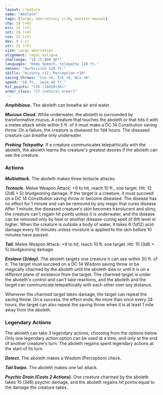```yaml
---
layout: creature
name: "Aboleth"
tags: [large, aberration, cr10, monster-manual]
cha: 18 (+4)
wis: 15 (+2)
int: 18 (+4)
con: 15 (+2)
dex: 9 (-1)
str: 21 (+5)
size: Large aberration
alignment: legal maligna
challenge: "10 (5,900 XP)"
languages: "Deep Speech, telepathy 120 ft."
senses: "darkvision 120 ft."
skills: "History +12, Perception +10"
saving_throws: "Con +6, Int +8, Wis +6"
speed: "10 ft., swim 40 ft."
hit_points: "135 (18d10+36)"
armor_class: "17 (natural armor)"
---
```


***Amphibious.*** The aboleth can breathe air and water.

***Mucous Cloud.*** While underwater, the aboleth is surrounded by transformative mucus. A creature that touches the aboleth or that hits it with a melee attack while within 5 ft. of it must make a DC 14 Constitution saving throw. On a failure, the creature is diseased for 1d4 hours. The diseased creature can breathe only underwater.

***Probing Telepathy.*** If a creature communicates telepathically with the aboleth, the aboleth learns the creature's greatest desires if the aboleth can see the creature.

### Actions

***Multiattack.*** The aboleth makes three tentacle attacks.

***Tentacle.*** Melee Weapon Attack: +9 to hit, reach 10 ft., one target. Hit: 12 (2d6 + 5) bludgeoning damage. If the target is a creature, it must succeed on a DC 14 Constitution saving throw or become diseased. The disease has no effect for 1 minute and can be removed by any magic that cures disease. After 1 minute, the diseased creature's skin becomes translucent and slimy, the creature can't regain hit points unless it is underwater, and the disease can be removed only by heal or another disease-curing spell of 6th level or higher. When the creature is outside a body of water, it takes 6 (1d12) acid damage every 10 minutes unless moisture is applied to the skin before 10 minutes have passed.

***Tail.*** Melee Weapon Attack: +9 to hit, reach 10 ft. one target. Hit: 15 (3d6 + 5) bludgeoning damage.

***Enslave (3/day).*** The aboleth targets one creature it can see within 30 ft. of it. The target must succeed on a DC 14 Wisdom saving throw or be magically charmed by the aboleth until the aboleth dies or until it is on a different plane of existence from the target. The charmed target is under the aboleth's control and can't take reactions, and the aboleth and the target can communicate telepathically with each other over any distance.

Whenever the charmed target takes damage, the target can repeat the saving throw. On a success, the effect ends. No more than once every 24 hours, the target can also repeat the saving throw when it is at least 1 mile away from the aboleth.

### Legendary Actions

The aboleth can take 3 legendary actions, choosing from the options below. Only one legendary action option can be used at a time, and only at the end of another creature's turn. The aboleth regains spent legendary actions at the start of its turn.

***Detect.*** The aboleth makes a Wisdom (Perception) check.

***Tail Swipe.*** The aboleth makes one tail attack.

***Psychic Drain (Costs 2 Actions).*** One creature charmed by the aboleth takes 10 (3d6) psychic damage, and the aboleth regains hit points equal to the damage the creature takes.
